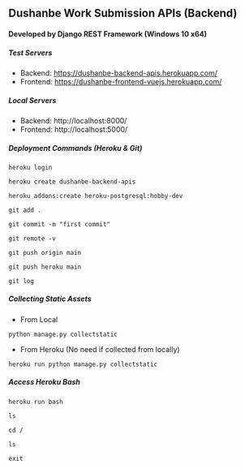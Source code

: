 ## Dushanbe Work Submission APIs (Backend)

#### Developed by Django REST Framework (Windows 10 x64)

##### Test Servers

* Backend: https://dushanbe-backend-apis.herokuapp.com/
* Frontend: https://dushanbe-frontend-vuejs.herokuapp.com/

##### Local Servers

* Backend: http://localhost:8000/
* Frontend: http://localhost:5000/

##### Deployment Commands (Heroku & Git)

```
heroku login
```
```
heroku create dushanbe-backend-apis
```
```
heroku addons:create heroku-postgresql:hobby-dev
```
```
git add .
```
```
git commit -m "first commit"
```
```
git remote -v
```
```
git push origin main
```
```
git push heroku main
```
```
git log
```

##### Collecting Static Assets 

* From Local
```
python manage.py collectstatic
```
* From Heroku (No need if collected from locally)
```
heroku run python manage.py collectstatic
```

##### Access Heroku Bash

```
heroku run bash
```
```
ls
```
```
cd /
```
```
ls
```
```
exit
```
